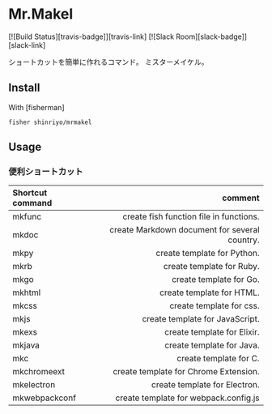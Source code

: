 # Mr.Makel

[![Build Status][travis-badge]][travis-link]
[![Slack Room][slack-badge]][slack-link]

ショートカットを簡単に作れるコマンド。
ミスターメイケル。

## Install

With [fisherman]

```
fisher shinriyo/mrmakel
```

## Usage

### 便利ショートカット

| Shortcut command | comment |
|:-----------|------------:|
| mkfunc | create fish function file in functions. |
| mkdoc | create Markdown document for several country. |
| mkpy | create template for Python. |
| mkrb | create template for Ruby. |
| mkgo | create template for Go. |
| mkhtml | create template for HTML. |
| mkcss | create template for css. |
| mkjs | create template for JavaScript. |
| mkexs| create template for Elixir. |
| mkjava | create template for Java. |
| mkc | create template for C. |
| mkchromeext | create template for Chrome Extension. |
| mkelectron | create template for Electron. |
| mkwebpackconf | create template for webpack.config.js |

